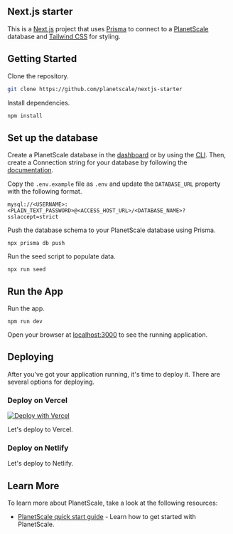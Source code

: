 ## Next.js starter

This is a [Next.js](https://nextjs.org/) project that uses [Prisma](https://www.prisma.io/) to connect to a [PlanetScale](https://planetscale.com/) database and [Tailwind CSS](https://tailwindcss.com/) for styling.

## Getting Started

Clone the repository.

```bash
git clone https://github.com/planetscale/nextjs-starter
```

Install dependencies.

```bash
npm install
```

## Set up the database

Create a PlanetScale database in the [dashboard](https://app.planetscale.com/) or by using the [CLI](https://planetscale.com/cli). Then, create a Connection string for your database by following the [documentation](https://docs.planetscale.com/concepts/connection-strings).

Copy the `.env.example` file as `.env` and update the `DATABASE_URL` property with the following format.

```text
mysql://<USERNAME>:<PLAIN_TEXT_PASSWORD>@<ACCESS_HOST_URL>/<DATABASE_NAME>?sslaccept=strict
```

Push the database schema to your PlanetScale database using Prisma.

`npx prisma db push`

Run the seed script to populate data.

`npx run seed`

## Run the App

Run the app.

`npm run dev`

Open your browser at [localhost:3000](localhost:3000) to see the running application.

## Deploying

After you've got your application running, it's time to deploy it. There are several options for deploying.

### Deploy on Vercel

[![Deploy with Vercel](https://vercel.com/button)](https://vercel.com/new/clone?repository-url=https://github.com/planetscale/nextjs-starter)



Let's deploy to Vercel.

### Deploy on Netlify

Let's deploy to Netlify.

## Learn More

To learn more about PlanetScale, take a look at the following resources:

- [PlanetScale  quick start guide](https://docs.planetscale.com/tutorials/planetscale-quick-start-guide) - Learn how to get started with PlanetScale.
